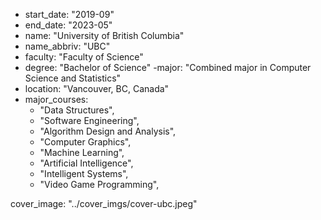 - start_date: "2019-09"
- end_date: "2023-05"
- name: "University of British Columbia"
- name_abbriv: "UBC"
- faculty: "Faculty of Science"
- degree: "Bachelor of Science"
  -major: "Combined major in Computer Science and Statistics"
- location: "Vancouver, BC, Canada"
- major_courses:
  - "Data Structures",
  - "Software Engineering",
  - "Algorithm Design and Analysis",
  - "Computer Graphics",
  - "Machine Learning",
  - "Artificial Intelligence",
  - "Intelligent Systems",
  - "Video Game Programming",

cover_image: "../cover_imgs/cover-ubc.jpeg"
